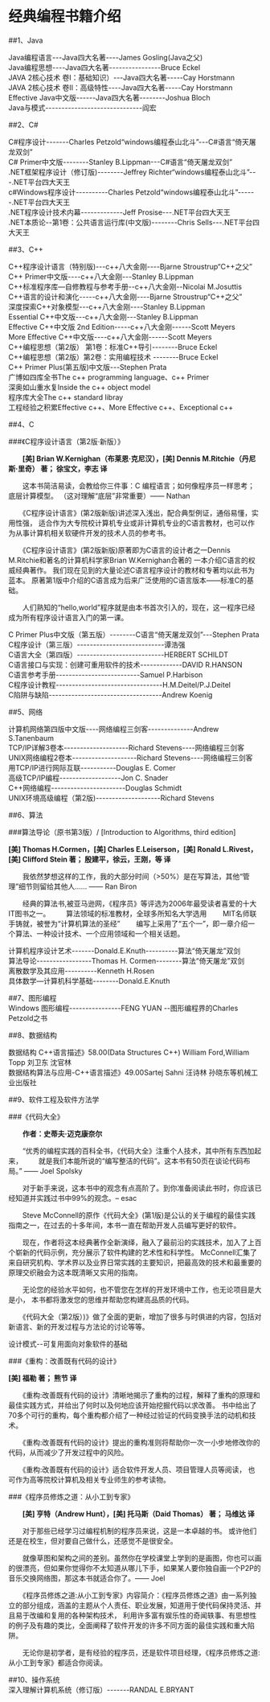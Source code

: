 经典编程书籍介绍
===

##1、Java  

Java编程语言---Java四大名著----James Gosling(Java之父)  
Java编程思想----Java四大名著----------------Bruce Eckel  
JAVA 2核心技术 卷I：基础知识）---Java四大名著-----Cay Horstmann  
JAVA 2核心技术 卷II：高级特性----Java四大名著-----Cay Horstmann  
Effective Java中文版------Java四大名著--------Joshua Bloch  
Java与模式------------------------------阎宏  
 
 
##2、C#  

C#程序设计-------Charles Petzold“windows编程泰山北斗”---C#语言“倚天屠龙双剑”  
C# Primer中文版--------Stanley B.Lippman---C#语言“倚天屠龙双剑”  
.NET框架程序设计（修订版)--------Jeffrey Richter“windows编程泰山北斗”---.NET平台四大天王  
c#Windows程序设计----------Charles Petzold“windows编程泰山北斗”------.NET平台四大天王  
.NET程序设计技术内幕-------------Jeff Prosise---.NET平台四大天王  
.NET本质论--第1卷：公共语言运行库(中文版)--------Chris Sells---.NET平台四大天王   
 
 
##3、C++  
 
C++程序设计语言（特别版)---c++八大金刚----Bjarne Stroustrup“C++之父”  
C++ Primer中文版----c++八大金刚---Stanley B.Lippman  
C++标准程序库—自修教程与参考手册--c++八大金刚--Nicolai M.Josuttis  
C++语言的设计和演化-----c++八大金刚----Bjarne Stroustrup“C++之父”  
深度探索C++对象模型---c++八大金刚----Stanley B.Lippman  
Essential C++中文版---c++八大金刚---Stanley B.Lippman  
Effective C++中文版 2nd Edition-----c++八大金刚------Scott Meyers  
More Effective C++中文版----c++八大金刚------Scott Meyers  
C++编程思想（第2版） 第1卷：标准C++导引--------Bruce Eckel  
C++编程思想（第2版）第2卷：实用编程技术 --------Bruce Eckel  
C++ Primer Plus(第五版)中文版---Stephen Prata  
广博如四库全书The c++ programming language、c++ Primer  
深奥如山重水复Inside the c++ object model  
程序库大全The c++ standard libray  
工程经验之积累Effective c++、More Effective c++、Exceptional c++  

 
##4、C  

###《C程序设计语言（第2版·新版）》

　　**[美] Brian W.Kernighan（布莱恩·克尼汉），[美] Dennis M.Ritchie（丹尼斯·里奇） 著； 徐宝文，李志 译**
 
 　　这本书简洁易读，会教给你三件事：C 编程语言；如何像程序员一样思考；底层计算模型。 （这对理解“底层”非常重要）—— Nathan

　　《C程序设计语言》(第2版新版)讲述深入浅出，配合典型例证，通俗易懂，实用性强， 适合作为大专院校计算机专业或非计算机专业的C语言教材，也可以作为从事计算机相关软硬件开发的技术人员的参考书。

　　《C程序设计语言》(第2版新版)原著即为C语言的设计者之一Dennis M.Ritchie和著名的计算机科学家Brian W.Kernighan合著的 一本介绍C语言的权威经典著作。 我们现在见到的大量论述C语言程序设计的教材和专著均以此书为蓝本。 原著第1版中介绍的C语言成为后来广泛使用的C语言版本——标准C的基础。

　　人们熟知的“hello,world”程序就是由本书首次引入的，现在，这一程序已经成为所有程序设计语言入门的第一课。


C Primer Plus中文版（第五版）--------C语言“倚天屠龙双剑”---Stephen Prata  
C程序设计（第三版）---------------------------谭浩强  
C语言大全（第四版）---------------------------HERBERT SCHILDT  
C语言接口与实现：创建可重用软件的技术-------------DAVID R.HANSON   
C语言参考手册--------------------------Samuel P.Harbison  
C程序设计教程---------------------------------H.M.Deitel/P.J.Deitel   
C陷阱与缺陷-----------------------------------Andrew Koenig   
 
 
##5、网络  
 
计算机网络第四版中文版----网络编程三剑客--------------Andrew S.Tanenbaum  
TCP/IP详解3卷本--------------------Richard Stevens----网络编程三剑客  
UNIX网络编程2卷本--------------------Richard Stevens----网络编程三剑客  
用TCP/IP进行网际互联-----------Douglas E. Comer  
高级TCP/IP编程-------------------Jon C. Snader  
C++网络编程-----------------------Douglas Schmidt  
UNIX环境高级编程（第2版)--------------------Richard Stevens  
 
   
 
##6、算法
 
###算法导论（原书第3版）/ [Introduction to Algorithms, third edition]

**[美] Thomas H.Cormen，[美] Charles E.Leiserson，[美] Ronald L.Rivest，[美] Clifford Stein 著； 殷建平，徐云，王刚，等 译**

　　我依然梦想这样的工作，我的大部分时间（>50%）是在写算法，其他“管理”细节则留给其他人…… —— Ran Biron

　　经典的算法书,被亚马逊网，《程序员》等评选为2006年最受读者喜爱的十大IT图书之一。
　　算法领域的标准教材，全球多所知名大学选用
　　MIT名师联手铸就，被誉为“计算机算法的圣经”
　　编写上采用了“五个一”，即一章介绍一个算法、一种设计技术、一个应用领域和一个相关话题。
 
计算机程序设计艺术-------Donald.E.Knuth----------算法“倚天屠龙”双剑  
算法导论-----------------Thomas H. Cormen--------算法“倚天屠龙”双剑  
离散数学及其应用----------Kenneth H.Rosen  
具体数学—计算机科学基础--------Donald.E.Knuth  
 
   
 
##7、图形编程  
Windows 图形编程----------------FENG YUAN --图形编程界的Charles Petzold之书  
 
 
##8、数据结构  
 
数据结构 C++语言描述》58.00(Data Structures C++) William Ford,William Topp 刘卫东 沈官林   
数据结构算法与应用-C++语言描述》49.00Sartej Sahni 汪诗林 孙晓东等机械工业出版社  
 
   
 
##9、软件工程及软件方法学  


###《代码大全》 

　　**作者：史蒂夫·迈克康奈尔**

　　“优秀的编程实践的百科全书，《代码大全》注重个人技术，其中所有东西加起来， 　　就是我们本能所说的“编写整洁的代码”。这本书有50页在谈论代码布局。” —— Joel Spolsky

　　对于新手来说，这本书中的观念有点高阶了。到你准备阅读此书时，你应该已经知道并实践过书中99%的观念。– esac

　　Steve McConnell的原作《代码大全》(第1版)是公认的关于编程的最佳实践指南之一，在过去的十多年间，本书一直在帮助开发人员编写更好的软件。

　　现在，作者将这本经典著作全新演绎，融入了最前沿的实践技术，加入了上百个崭新的代码示例，充分展示了软件构建的艺术性和科学性。 McConnell汇集了来自研究机构、学术界以及业界日常实践的主要知识，把最高效的技术和最重要的原理交织融会为这本既清晰又实用的指南。

　　无论您的经验水平如何，也不管您在怎样的开发环境中工作，也无论项目是大是小， 本书都将激发您的思维并帮助您构建高品质的代码。

　　《代码大全（第2版）)》做了全面的更新，增加了很多与时俱进的内容，包括对新语言、新的开发过程与方法论的讨论等等。


设计模式--可复用面向对象软件的基础   
  
###《重构：改善既有代码的设计》

**[美] 福勒 著； 熊节 译**

　　《重构:改善既有代码的设计》清晰地揭示了重构的过程，解释了重构的原理和最佳实践方式，并给出了何时以及何地应该开始挖掘代码以求改善。 书中给出了70多个可行的重构，每个重构都介绍了一种经过验证的代码变换手法的动机和技术。

　　《重构:改善既有代码的设计》提出的重构准则将帮助你一次一小步地修改你的代码，从而减少了开发过程中的风险。

　　《重构:改善既有代码的设计》适合软件开发人员、项目管理人员等阅读， 也可作为高等院校计算机及相关专业师生的参考读物。
　　

###《程序员修炼之道：从小工到专家》

　　**[美] 亨特（Andrew Hunt），[美] 托马斯（Daid Thomas） 著； 马维达 译**

 　　对于那些已经学习过编程机制的程序员来说，这是一本卓越的书。 或许他们还是在校生，但对要自己做什么，还感觉不是很安全。

　　就像草图和架构之间的差别。虽然你在学校课堂上学到的是画图，你也可以画的很漂亮，但如果你觉得你不太知道从哪儿下手，如果某人要你独自画一个P2P的音乐交换网络图，那这本书就适合你了。—— Joel

　　《程序员修炼之道:从小工到专家》内容简介：《程序员修炼之道》由一系列独立的部分组成，涵盖的主题从个人责任、职业发展，知道用于使代码保持灵活、并且易于改编和复用的各种架构技术， 利用许多富有娱乐性的奇闻轶事、有思想性的例子及有趣的类比，全面阐释了软件开发的许多不同方面的最佳实践和重大陷阱。

　　无论你是初学者，是有经验的程序员，还是软件项目经理，《程序员修炼之道:从小工到专家》都适合你阅读。
 
##10、操作系统  
深入理解计算机系统（修订版）-------RANDAL E.BRYANT   
 
